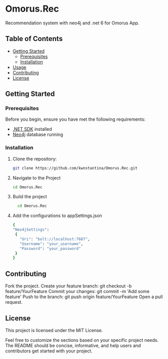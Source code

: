 # Omorus.Rec
Recommendation system  with neo4j and .net 6 for Omorus App.


## Table of Contents

- [Getting Started](#getting-started)
  - [Prerequisites](#prerequisites)
  - [Installation](#installation)
- [Usage](#usage)
- [Contributing](#contributing)
- [License](#license)

## Getting Started

### Prerequisites

Before you begin, ensure you have met the following requirements:

- [.NET SDK](https://dotnet.microsoft.com/download) installed
- [Neo4j](https://neo4j.com/download/) database running

### Installation

1. Clone the repository:

   ```bash
   git clone https://github.com/kwnstantina/Omorus.Rec.git

2. Navigate to the Project

   ```bash
   cd Omorus.Rec


3. Build the project
   ```bash
     cd Omorus.Rec

4. Add the configurations to appSettings.json

    ```bash
    {
    "Neo4jSettings":
     {
       "Uri": "bolt://localhost:7687",
       "Username": "your_username",
       "Password": "your_password"
     }
    }

## Contributing
Fork the project.
Create your feature branch: git checkout -b feature/YourFeature
Commit your changes: git commit -m 'Add some feature'
Push to the branch: git push origin feature/YourFeature
Open a pull request.

## License
This project is licensed under the MIT License.


Feel free to customize the sections based on your specific project needs. The README should be concise, informative, and help users and contributors get started with your project.


